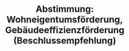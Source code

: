 ---
abstimmung:
  abstimmung: 3
  bundestagssitzung: 38
  datum: 20. Mai 2022
  legislaturperiode: 20
categories:
- Todo
data:
- title: Abstimmungsergebnis 20220520_3.pdf
  url: /res/2025-btw/abstimmungsergebnisse/20220520_3.pdf
- title: Abstimmungsergebnis 20220520_3-xls.xlsx
  url: /res/2025-btw/abstimmungsergebnisse/20220520_3-xls.xlsx
- title: Abstimmungsergebnis 20220520_3-xls.csv
  url: /res/2025-btw/abstimmungsergebnisse_csv/20220520_3-xls.csv
documents:
- local: /res/2025-btw/drucksachen/2000524.pdf
  summary: '### Entschließungsantrag der CDU/CSU-Fraktion


    Der Antrag fordert die Bundesregierung auf, den Stopp der KfW-Förderung für energieeffizientes
    Bauen und Sanierungen aufzuheben, bereits gestellte Anträge zu bearbeiten und
    ein umfassendes Programm für klimaeffizientes Bauen zu schaffen.


    **Kernpunkte und Ziele:**


    * Aufhebung des Förderstopps für energieeffizientes Bauen und Sanieren

    * Bearbeitung bereits gestellter Förderanträge

    * Schaffung von Planungssicherheit

    * Entwicklung eines umfassenden Programms für klimaeffizientes Bauen'
  title: Drucksache 20/524
  url: https://dserver.bundestag.de/btd/20/005/2000524.pdf
- local: /res/2025-btw/drucksachen/2001835.pdf
  summary: '### Beschlussempfehlung und Bericht des Ausschusses für Klimaschutz und
    Energie


    Der Ausschuss empfiehlt die Ablehnung des Entschließungsantrags der CDU/CSU-Fraktion,
    welcher die Aufhebung des Förderstopps für energieeffizientes Bauen und die Wiedereinführung
    eines umfassenden Programms fordert.


    **Kernpunkte und Ziele:**


    * Aufhebung des Förderstopps für energieeffiziente Gebäude

    * Beschleunigte Bearbeitung von Förderanträgen

    * Schaffung von Planungssicherheit für Bürger und Wirtschaft

    * Auflegung eines umfassenden Programms für klimaeffizientes Bauen

    '
  title: Drucksache 20/1835
  url: https://dserver.bundestag.de/btd/20/018/2001835.pdf
ergebnis:
  AfD:
    enthaltung: 1
    gesamt: 80
    ja: 65
    nein: 0
    nichtabgegeben: 14
    ungueltig: 0
  Bündnis 90/Die Grünen:
    enthaltung: 0
    gesamt: 118
    ja: 107
    nein: 0
    nichtabgegeben: 11
    ungueltig: 0
  CDU/CSU:
    enthaltung: 0
    gesamt: 197
    ja: 0
    nein: 166
    nichtabgegeben: 31
    ungueltig: 0
  Die Linke:
    enthaltung: 0
    gesamt: 39
    ja: 29
    nein: 0
    nichtabgegeben: 10
    ungueltig: 0
  FDP:
    enthaltung: 0
    gesamt: 92
    ja: 81
    nein: 0
    nichtabgegeben: 11
    ungueltig: 0
  Fraktionslos:
    enthaltung: 1
    gesamt: 4
    ja: 2
    nein: 0
    nichtabgegeben: 1
    ungueltig: 0
  SPD:
    enthaltung: 0
    gesamt: 206
    ja: 181
    nein: 0
    nichtabgegeben: 25
    ungueltig: 0
layout: abstimmung
links:
- title: Link zu bundestag.de
  url: https://www.bundestag.de/parlament/plenum/abstimmung/abstimmung?id=777
preview: 'Deutscher Bundestag


  38. Sitzung des Deutschen Bundestages

  am Freitag, 20. Mai 2022


  Endgültiges Ergebnis der Namentlichen Abstimmung Nr. 3


  Beschlussempfehlung des Ausschusses für Klimaschutz und Energie (25. Ausschuss)

  zu dem Entschließungsantrag der Fraktion der CDU/CSU

  zu der Abgabe einer Regierungserklärung durch den Bundesminister für Wirtschaft
  und

  Klimaschutz

  Für eine sozial-ökologische Marktwirtschaft - Transformation innovativ gestalten
  Jahreswirtschaftsbericht 2022

  Drs. 20/524 und 20/1835'
tags:
- Todo
title: 'Abstimmung: Wohneigentumsförderung, Gebäudeeffizienzförderung (Beschlussempfehlung)'
---